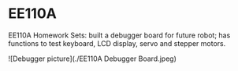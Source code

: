 # EE110A
EE110A Homework Sets: built a debugger board for future robot; has functions to test keyboard, LCD display, servo and stepper motors. 

![Debugger picture](./EE110A Debugger Board.jpeg)
